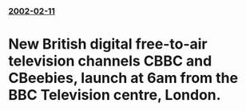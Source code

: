 ### [2002-02-11](/news/2002/02/11/index.md)

#  New British digital free-to-air television channels CBBC and CBeebies, launch at 6am from the BBC Television centre, London.



